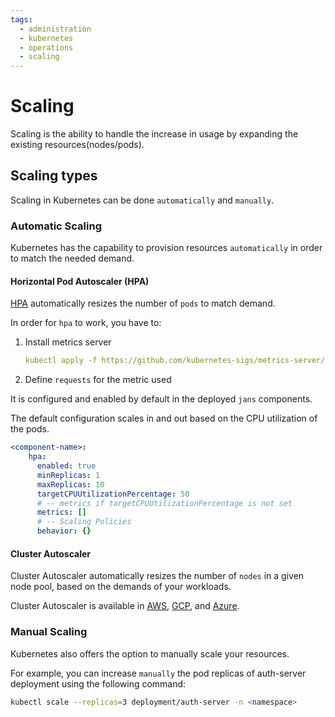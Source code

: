 ```yaml
---
tags:
  - administration
  - kubernetes
  - operations
  - scaling
---
```


# Scaling


Scaling is the ability to handle the increase in usage by expanding the existing resources(nodes/pods).

## Scaling types
Scaling in Kubernetes can be done `automatically` and `manually`.

### Automatic Scaling
Kubernetes has the capability to provision resources `automatically` in order to match the needed demand.

#### Horizontal Pod Autoscaler (HPA)

[HPA](https://kubernetes.io/docs/tasks/run-application/horizontal-pod-autoscale/) automatically resizes the number of `pods` to match demand.

  In order for `hpa` to work, you have to:

  1.  Install metrics server

      ```yaml
      kubectl apply -f https://github.com/kubernetes-sigs/metrics-server/releases/latest/download/components.yaml
      ```

  2.  Define `requests` for the metric used

It is configured and enabled by default in the deployed `jans` components. 

The default configuration scales in and out based on the CPU utilization of the pods.

```yaml
<component-name>:
    hpa:
      enabled: true
      minReplicas: 1
      maxReplicas: 10
      targetCPUUtilizationPercentage: 50
      # -- metrics if targetCPUUtilizationPercentage is not set
      metrics: []
      # -- Scaling Policies
      behavior: {}
```

#### Cluster Autoscaler
Cluster Autoscaler automatically resizes the number of `nodes` in a given node pool, based on the demands of your workloads. 

Cluster Autoscaler is available in [AWS](https://docs.aws.amazon.com/eks/latest/userguide/autoscaling.html), [GCP](https://cloud.google.com/kubernetes-engine/docs/concepts/cluster-autoscaler), and [Azure](https://learn.microsoft.com/en-us/azure/aks/cluster-autoscaler).


### Manual Scaling
Kubernetes also offers the option to manually scale your resources.

For example, you can increase `manually` the pod replicas of auth-server deployment using the following command: 

```bash
kubectl scale --replicas=3 deployment/auth-server -n <namespace>
```